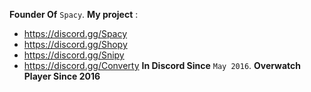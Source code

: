 **Founder Of** `Spacy`.
**My project** :
- https://discord.gg/Spacy
- https://discord.gg/Shopy
- https://discord.gg/Snipy
- https://discord.gg/Converty
**In Discord Since** `May 2016`.
**Overwatch Player Since 2016**

